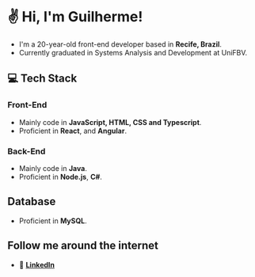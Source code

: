 # ✌ Hi, I'm Guilherme!

- I'm a 20-year-old front-end developer based in **Recife, Brazil**.
- Currently graduated in Systems Analysis and Development at UniFBV.

## 💻 Tech Stack

### Front-End
- Mainly code in **JavaScript, HTML, CSS and Typescript**.
- Proficient in **React**, and **Angular**.

### Back-End
- Mainly code in **Java**.
- Proficient in **Node.js**, **C#**.

## Database
- Proficient in **MySQL**.

## Follow me around the internet
- 💼 **[LinkedIn](https://www.linkedin.com/in/guilherme-mendes-ferreira/)**
